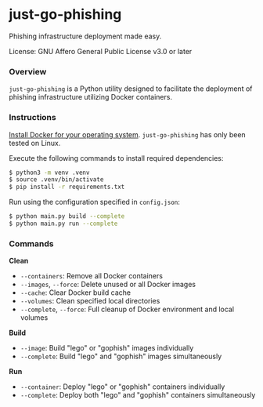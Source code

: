 # just-go-phishing
Phishing infrastructure deployment made easy.

License: GNU Affero General Public License v3.0 or later

### Overview

`just-go-phishing` is a Python utility designed to facilitate the deployment of phishing infrastructure utilizing Docker containers.

### Instructions
[Install Docker for your operating system](https://docs.docker.com/engine/install/). `just-go-phishing` has only been tested on Linux.

Execute the following commands to install required dependencies:

```bash
$ python3 -m venv .venv
$ source .venv/bin/activate
$ pip install -r requirements.txt
```

Run using the configuration specified in `config.json`:

```bash
$ python main.py build --complete
$ python main.py run --complete
```

### Commands

**Clean** 
  - `--containers`: Remove all Docker containers
  - `--images`, `--force`: Delete unused or all Docker images
  - `--cache`: Clear Docker build cache
  - `--volumes`: Clean specified local directories
  - `--complete`, `--force`: Full cleanup of Docker environment and local volumes

**Build** 
  - `--image`: Build "lego" or "gophish" images individually
  - `--complete`: Build "lego" and "gophish" images simultaneously

**Run** 
  - `--container`: Deploy "lego" or "gophish" containers individually
  - `--complete`: Deploy both "lego" and "gophish" containers simultaneously
